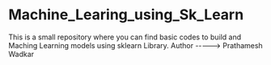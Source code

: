 # Machine_Learing_using_Sk_Learn
This is a small repository where you can find basic codes to build and Maching Learning models using sklearn Library. 
Author -----> Prathamesh Wadkar
